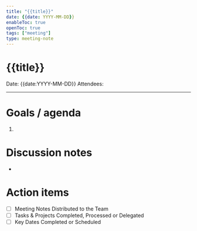 ```yaml
---
title: "{{title}}"
date: {{date: YYYY-MM-DD}}
enableToc: true
openToc: true
tags: ["meeting"]
type: meeting-note
---
```

# {{title}}

Date: {{date:YYYY-MM-DD}}
Attendees: 

---

# Goals / agenda
1. 

# Discussion notes
- 

# Action items
- [ ] Meeting Notes Distributed to the Team
- [ ] Tasks & Projects Completed, Processed or Delegated
- [ ] Key Dates Completed or Scheduled